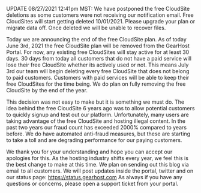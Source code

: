 UPDATE 08/27/2021 12:41pm MST: We have postponed the free CloudSite deletions as some customers were not receiving our notification email. Free CloudSites will start getting deleted 10/01/2021. Please upgrade your plan or migrate data off. Once deleted we will be unable to recover files. 

Today we are announcing the end of the free CloudSite plan. As of today June 3rd, 2021 the free CloudSite plan will be removed from the GearHost Portal. For now, any existing free CloudSites will stay active for at least 30 days. 30 days from today all customers that do not have a paid service will lose their free CloudSite whether its actively used or not. This means July 3rd our team will begin deleting every free CloudSite that does not belong to paid customers. Customers with paid services will be able to keep their free CloudSites for the time being. We do plan on fully removing the free CloudSite by the end of the year. 

This decision was not easy to make but it is something we must do. The idea behind the free CloudSite 6 years ago was to allow potential customers to quickly signup and test out our platform. Unfortunately, many users are taking advantage of the free CloudSite and hosting illegal content. In the past two years our fraud count has exceeded 2000% compared to years before. We do have automated anti-fraud measures, but these are starting to take a toll and are degrading performance for our paying customers.

We thank you for your understanding and hope you can accept our apologies for this. As the hosting industry shifts every year, we feel this is the best change to make at this time. We plan on sending out this blog via email to all customers. We will post updates inside the portal, twitter and on our status page: https://status.gearhost.com As always if you have any questions or concerns, please open a support ticket from your portal. 
